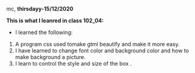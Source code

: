 mc,
**thirsdayy-15/12/2020**

**This is what I leanred in class 102_04:**

* I learned the following:
1. A program css used tomake gtml beautify and make it more easy.
2. I have learned to change font color and background color and how to make background a picture.
3. I learn to control the style and size of the box .
